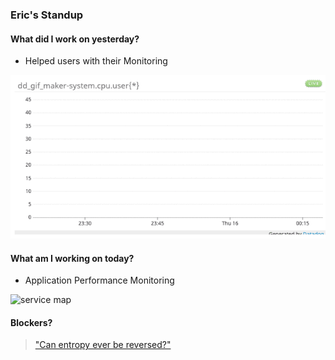 ### Eric's Standup

<!--
**ericmustin/ericmustin** is a ✨ _special_ ✨ repository because its `README.md` (this file) appears on your GitHub profile.

Here are some ideas to get you started:

- 🔭 I’m currently working on ...
- 🌱 I’m currently learning ...
- 👯 I’m looking to collaborate on ...
- 🤔 I’m looking for help with ...
- 💬 Ask me about ...
- 📫 How to reach me: ...
- 😄 Pronouns: ...
- ⚡ Fun fact: ...
-->

#### What did I work on yesterday?

- Helped users with their Monitoring

![graph](https://github.com/ericmustin/dd_gif_maker/blob/master/example_timeseries_viz.gif)

#### What am I working on today?

- Application Performance Monitoring

![service map](https://datadog-docs.imgix.net/images/tracing/index/ServiceMapInspect.089bf7111d7ffffb1fb91a3fae2d2c06.gif)

#### Blockers?

> ["Can entropy ever be reversed?"](https://www.multivax.com/last_question.html)
